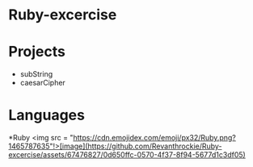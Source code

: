 # Ruby-excercise

# Projects
* subString
* caesarCipher

# Languages
*Ruby <img src = "https://cdn.emojidex.com/emoji/px32/Ruby.png?1465787635"!>[image](https://github.com/Revanthrockie/Ruby-excercise/assets/67476827/0d650ffc-0570-4f37-8f94-5677d1c3df05)

       
